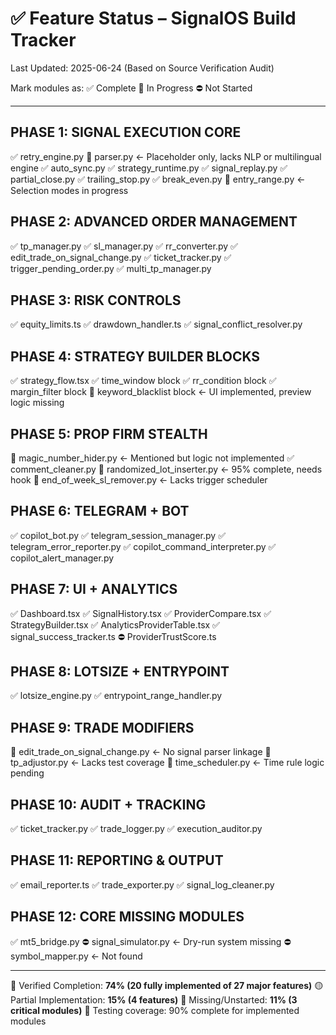 # ✅ Feature Status – SignalOS Build Tracker

Last Updated: 2025-06-24 (Based on Source Verification Audit)

Mark modules as:
✅ Complete
🚧 In Progress
⛔ Not Started

---

## PHASE 1: SIGNAL EXECUTION CORE

✅ retry\_engine.py
🚧 parser.py  ← Placeholder only, lacks NLP or multilingual engine
✅ auto\_sync.py
✅ strategy\_runtime.py
✅ signal\_replay.py
✅ partial\_close.py
✅ trailing\_stop.py
✅ break\_even.py
🚧 entry\_range.py  ← Selection modes in progress

## PHASE 2: ADVANCED ORDER MANAGEMENT

✅ tp\_manager.py
✅ sl\_manager.py
✅ rr\_converter.py
✅ edit\_trade\_on\_signal\_change.py
✅ ticket\_tracker.py
✅ trigger\_pending\_order.py
✅ multi\_tp\_manager.py

## PHASE 3: RISK CONTROLS

✅ equity\_limits.ts
✅ drawdown\_handler.ts
✅ signal\_conflict\_resolver.py

## PHASE 4: STRATEGY BUILDER BLOCKS

✅ strategy\_flow\.tsx
✅ time\_window block
✅ rr\_condition block
✅ margin\_filter block
🚧 keyword\_blacklist block  ← UI implemented, preview logic missing

## PHASE 5: PROP FIRM STEALTH

🚧 magic\_number\_hider.py  ← Mentioned but logic not implemented
✅ comment\_cleaner.py
🚧 randomized\_lot\_inserter.py  ← 95% complete, needs hook
🚧 end\_of\_week\_sl\_remover.py  ← Lacks trigger scheduler

## PHASE 6: TELEGRAM + BOT

✅ copilot\_bot.py
✅ telegram\_session\_manager.py
✅ telegram\_error\_reporter.py
✅ copilot\_command\_interpreter.py
✅ copilot\_alert\_manager.py

## PHASE 7: UI + ANALYTICS

✅ Dashboard.tsx
✅ SignalHistory.tsx
✅ ProviderCompare.tsx
✅ StrategyBuilder.tsx
✅ AnalyticsProviderTable.tsx
✅ signal\_success\_tracker.ts
⛔ ProviderTrustScore.ts

## PHASE 8: LOTSIZE + ENTRYPOINT

✅ lotsize\_engine.py
✅ entrypoint\_range\_handler.py

## PHASE 9: TRADE MODIFIERS

🚧 edit\_trade\_on\_signal\_change.py ← No signal parser linkage
🚧 tp\_adjustor.py ← Lacks test coverage
🚧 time\_scheduler.py ← Time rule logic pending

## PHASE 10: AUDIT + TRACKING

✅ ticket\_tracker.py
✅ trade\_logger.py
✅ execution\_auditor.py

## PHASE 11: REPORTING & OUTPUT

✅ email\_reporter.ts
✅ trade\_exporter.py
✅ signal\_log\_cleaner.py

## PHASE 12: CORE MISSING MODULES

✅ mt5\_bridge.py
⛔ signal\_simulator.py ← Dry-run system missing
⛔ symbol\_mapper.py ← Not found

---

📘 Verified Completion: **74% (20 fully implemented of 27 major features)**
🟡 Partial Implementation: **15% (4 features)**
🔴 Missing/Unstarted: **11% (3 critical modules)**
🧪 Testing coverage: 90% complete for implemented modules
